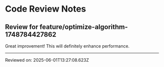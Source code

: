 # Code Review Notes

## Review for feature/optimize-algorithm-1748784427862

Great improvement! This will definitely enhance performance.

---
Reviewed on: 2025-06-01T13:27:08.623Z